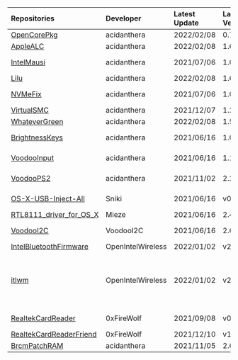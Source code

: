 | Repositories | Developer | Latest Update | Latest Version | Files                           |
|:-------------|:----------|:--------------|:---------------|:--------------------------------|
| [OpenCorePkg](https://github.com/acidanthera/OpenCorePkg) | acidanthera | 2022/02/08 | 0.7.8 | [OpenCore-0.7.8-RELEASE.zip](https://ghproxy.com/https://raw.githubusercontent.com/217heidai/KextsDownloader/main/OpenCore/OpenCore-0.7.8-RELEASE.zip) |
| [AppleALC](https://github.com/acidanthera/AppleALC) | acidanthera | 2022/02/08 | 1.6.9 | [AppleALC-1.6.9-RELEASE.zip](https://ghproxy.com/https://raw.githubusercontent.com/217heidai/KextsDownloader/main/Kexts/AppleALC-1.6.9-RELEASE.zip) |
| [IntelMausi](https://github.com/acidanthera/IntelMausi) | acidanthera | 2021/07/06 | 1.0.7 | [IntelMausi-1.0.7-DEBUG.zip](https://cdn.jsdelivr.net/gh/217heidai/KextsDownloader@main/Kexts/IntelMausi-1.0.7-DEBUG.zip), [IntelMausi-1.0.7-RELEASE.zip](https://cdn.jsdelivr.net/gh/217heidai/KextsDownloader@main/Kexts/IntelMausi-1.0.7-RELEASE.zip) |
| [Lilu](https://github.com/acidanthera/Lilu) | acidanthera | 2022/02/08 | 1.6.0 | [Lilu-1.6.0-RELEASE.zip](https://ghproxy.com/https://raw.githubusercontent.com/217heidai/KextsDownloader/main/Kexts/Lilu-1.6.0-RELEASE.zip) |
| [NVMeFix](https://github.com/acidanthera/NVMeFix) | acidanthera | 2021/07/06 | 1.0.9 | [NVMeFix-1.0.9-DEBUG.zip](https://cdn.jsdelivr.net/gh/217heidai/KextsDownloader@main/Kexts/NVMeFix-1.0.9-DEBUG.zip), [NVMeFix-1.0.9-RELEASE.zip](https://cdn.jsdelivr.net/gh/217heidai/KextsDownloader@main/Kexts/NVMeFix-1.0.9-RELEASE.zip) |
| [VirtualSMC](https://github.com/acidanthera/VirtualSMC) | acidanthera | 2021/12/07 | 1.2.8 | [VirtualSMC-1.2.8-RELEASE.zip](https://ghproxy.com/https://raw.githubusercontent.com/217heidai/KextsDownloader/main/Kexts/VirtualSMC-1.2.8-RELEASE.zip) |
| [WhateverGreen](https://github.com/acidanthera/WhateverGreen) | acidanthera | 2022/02/08 | 1.5.7 | [WhateverGreen-1.5.7-RELEASE.zip](https://ghproxy.com/https://raw.githubusercontent.com/217heidai/KextsDownloader/main/Kexts/WhateverGreen-1.5.7-RELEASE.zip) |
| [BrightnessKeys](https://github.com/acidanthera/BrightnessKeys) | acidanthera | 2021/06/16 | 1.0.2 | [BrightnessKeys-1.0.2-DEBUG.zip](https://cdn.jsdelivr.net/gh/217heidai/KextsDownloader@main/Kexts/BrightnessKeys-1.0.2-DEBUG.zip), [BrightnessKeys-1.0.2-RELEASE.zip](https://cdn.jsdelivr.net/gh/217heidai/KextsDownloader@main/Kexts/BrightnessKeys-1.0.2-RELEASE.zip) |
| [VoodooInput](https://github.com/acidanthera/VoodooInput) | acidanthera | 2021/06/16 | 1.1.2 | [VoodooInput-1.1.2-DEBUG.zip](https://cdn.jsdelivr.net/gh/217heidai/KextsDownloader@main/Kexts/VoodooInput-1.1.2-DEBUG.zip), [VoodooInput-1.1.2-RELEASE.zip](https://cdn.jsdelivr.net/gh/217heidai/KextsDownloader@main/Kexts/VoodooInput-1.1.2-RELEASE.zip) |
| [VoodooPS2](https://github.com/acidanthera/VoodooPS2) | acidanthera | 2021/11/02 | 2.2.7 | [VoodooPS2Controller-2.2.7-DEBUG.zip](https://ghproxy.com/https://raw.githubusercontent.com/217heidai/KextsDownloader/main/Kexts/VoodooPS2Controller-2.2.7-DEBUG.zip), [VoodooPS2Controller-2.2.7-RELEASE.zip](https://ghproxy.com/https://raw.githubusercontent.com/217heidai/KextsDownloader/main/Kexts/VoodooPS2Controller-2.2.7-RELEASE.zip) |
| [OS-X-USB-Inject-All](https://github.com/Sniki/OS-X-USB-Inject-All) | Sniki | 2021/06/16 | v0.7.6 | [USBInjectAll-0.7.6-DEBUG.zip](https://cdn.jsdelivr.net/gh/217heidai/KextsDownloader@main/Kexts/USBInjectAll-0.7.6-DEBUG.zip), [USBInjectAll-0.7.6-RELEASE.zip](https://cdn.jsdelivr.net/gh/217heidai/KextsDownloader@main/Kexts/USBInjectAll-0.7.6-RELEASE.zip) |
| [RTL8111_driver_for_OS_X](https://github.com/Mieze/RTL8111_driver_for_OS_X) | Mieze | 2021/06/16 | 2.4.2 | [RealtekRTL8111-V2.4.2.zip](https://cdn.jsdelivr.net/gh/217heidai/KextsDownloader@main/Kexts/RealtekRTL8111-V2.4.2.zip) |
| [VoodooI2C](https://github.com/VoodooI2C/VoodooI2C) | VoodooI2C | 2021/06/16 | 2.6.5 | [VoodooI2C-Debug-Symbols-2.6.5.zip](https://cdn.jsdelivr.net/gh/217heidai/KextsDownloader@main/Kexts/VoodooI2C-Debug-Symbols-2.6.5.zip), [VoodooI2C-2.6.5.zip](https://cdn.jsdelivr.net/gh/217heidai/KextsDownloader@main/Kexts/VoodooI2C-2.6.5.zip) |
| [IntelBluetoothFirmware](https://github.com/OpenIntelWireless/IntelBluetoothFirmware) | OpenIntelWireless | 2022/01/02 | v2.1.0 | [IntelBluetoothFirmware-v2.1.0.zip](https://ghproxy.com/https://raw.githubusercontent.com/217heidai/KextsDownloader/main/Kexts/IntelBluetoothFirmware-v2.1.0.zip) |
| [itlwm](https://github.com/OpenIntelWireless/itlwm) | OpenIntelWireless | 2022/01/02 | v2.1.0 | [AirportItlwm_v2.1.0_stable_BigSur.kext.zip](https://ghproxy.com/https://raw.githubusercontent.com/217heidai/KextsDownloader/main/Kexts/AirportItlwm_v2.1.0_stable_BigSur.kext.zip), [AirportItlwm_v2.1.0_stable_Catalina.kext.zip](https://ghproxy.com/https://raw.githubusercontent.com/217heidai/KextsDownloader/main/Kexts/AirportItlwm_v2.1.0_stable_Catalina.kext.zip), [AirportItlwm_v2.1.0_stable_HighSierra.kext.zip](https://ghproxy.com/https://raw.githubusercontent.com/217heidai/KextsDownloader/main/Kexts/AirportItlwm_v2.1.0_stable_HighSierra.kext.zip), [AirportItlwm_v2.1.0_stable_Mojave.kext.zip](https://ghproxy.com/https://raw.githubusercontent.com/217heidai/KextsDownloader/main/Kexts/AirportItlwm_v2.1.0_stable_Mojave.kext.zip), [AirportItlwm_v2.1.0_stable_Monterey.kext.zip](https://ghproxy.com/https://raw.githubusercontent.com/217heidai/KextsDownloader/main/Kexts/AirportItlwm_v2.1.0_stable_Monterey.kext.zip), [itlwm_v2.1.0_stable.kext.zip](https://ghproxy.com/https://raw.githubusercontent.com/217heidai/KextsDownloader/main/Kexts/itlwm_v2.1.0_stable.kext.zip) |
| [RealtekCardReader](https://github.com/0xFireWolf/RealtekCardReader) | 0xFireWolf | 2021/09/08 | v0.9.6 | [RealtekCardReader_0.9.6_b998818_DEBUG.zip](https://cdn.jsdelivr.net/gh/217heidai/KextsDownloader@main/Kexts/RealtekCardReader_0.9.6_b998818_DEBUG.zip), [RealtekCardReader_0.9.6_b998818_RELEASE.zip](https://cdn.jsdelivr.net/gh/217heidai/KextsDownloader@main/Kexts/RealtekCardReader_0.9.6_b998818_RELEASE.zip) |
| [RealtekCardReaderFriend](https://github.com/0xFireWolf/RealtekCardReaderFriend) | 0xFireWolf | 2021/12/10 | v1.0.2 | [RealtekCardReaderFriend_1.0.2_7f6639a_RELEASE.zip](https://ghproxy.com/https://raw.githubusercontent.com/217heidai/KextsDownloader/main/Kexts/RealtekCardReaderFriend_1.0.2_7f6639a_RELEASE.zip) |
| [BrcmPatchRAM](https://github.com/acidanthera/BrcmPatchRAM) | acidanthera | 2021/11/05 | 2.6.1 | [BrcmPatchRAM-2.6.1-RELEASE.zip](https://ghproxy.com/https://raw.githubusercontent.com/217heidai/KextsDownloader/main/Kexts/BrcmPatchRAM-2.6.1-RELEASE.zip) |
